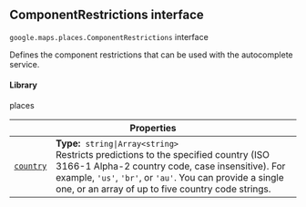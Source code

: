 
<h2 id="ComponentRestrictions">ComponentRestrictions interface</h2>
<p>
<code><span itemprop="path">google.maps.places</span>.<span itemprop="name">ComponentRestrictions</span></code>
interface
</p>
<p>Defines the component restrictions that can be used with the autocomplete service.</p>
<h4>Library</h4>
<p>places</p>
<div class="devsite-table-wrapper"><table class="properties responsive" summary="interface ComponentRestrictions - Properties">
<thead>
<tr><th colspan="2">Properties</th>
</tr></thead>
<tbody>
<tr id="ComponentRestrictions.country">
<td itemprop="property"><code><a class="secret-link" href="#ComponentRestrictions.country"><span>country</span></a></code></td>
<td><div><strong>Type:</strong>&nbsp; <code>string|Array&lt;string&gt;</code></div>
<div class="desc">Restricts predictions to the specified country (ISO 3166-1 Alpha-2 country code, case insensitive). For example, <code>'us'</code>, <code>'br'</code>, or <code>'au'</code>. You can provide a single one, or an array of up to five country code strings.</div></td>
</tr>
</tbody>
</table></div>
